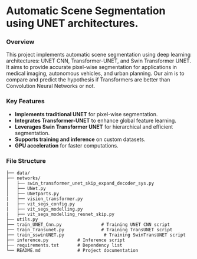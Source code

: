 # Automatic Scene Segmentation using UNET architectures. 


### Overview 
This project implements automatic scene segmentation using  deep learning architectures: UNET CNN, Transformer-UNET, and Swin Transformer UNET. It aims to provide accurate pixel-wise segmentation for applications in medical imaging, autonomous vehicles, and urban planning. Our aim is to compare and predict the hypothesis if Transformers are better than Convolution Neural Networks or not.

### Key Features 

- **Implements traditional UNET** for pixel-wise segmentation.
- **Integrates Transformer-UNET** to enhance global feature learning.
- **Leverages Swin Transformer UNET** for hierarchical and efficient segmentation.
- **Supports training and inference** on custom datasets.
- **GPU acceleration** for faster computations.

### File Structure

```
├── data/     
├── networks/              
│   ├── swin_transformer_unet_skip_expand_decoder_sys.py
│   ├── UNet.py
│   ├── UNetparts.py
|   ├── vision_transformer.py
|   ├── vit_segs_config.py
|   ├── vit_segs_modelling.py
|   ├── vit_segs_modelling_resnet_skip.py
├── utils.py
├── train_UNET_Cnn.py               # Training UNET CNN script
├── train_Transunet.py              # Training TransUNET script
├── train_sswinUNET.py               # Training SwinTransUNET script
├── inference.py           # Inference script
├── requirements.txt       # Dependency list
└── README.md              # Project documentation

```

